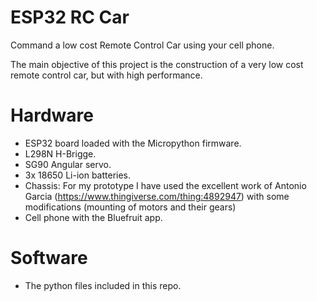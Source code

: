 # ESP32 RC Car
Command a low cost Remote Control Car using your cell phone.

The main objective of this project is the construction of a very low cost remote control car, but with high performance.
# Hardware
* ESP32 board loaded with the Micropython firmware.
* L298N H-Brigge.
* SG90 Angular servo.
* 3x 18650 Li-ion batteries.
* Chassis: For my prototype I have used the excellent work of Antonio Garcia (https://www.thingiverse.com/thing:4892947) with some modifications (mounting of motors and their gears)
* Cell phone with the Bluefruit app.
# Software
* The python files included in this repo.
